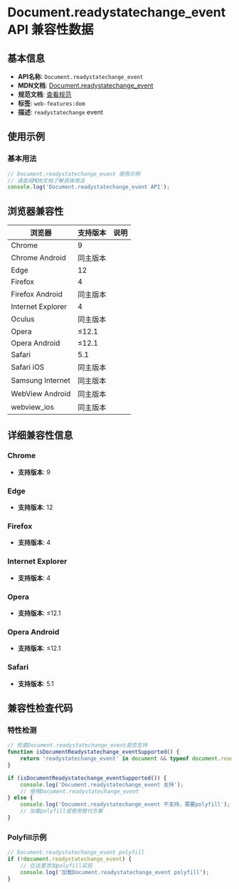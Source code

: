# Document.readystatechange_event API 兼容性数据

## 基本信息

- **API名称**: `Document.readystatechange_event`
- **MDN文档**: [Document.readystatechange_event](https://developer.mozilla.org/docs/Web/API/Document/readystatechange_event)
- **规范文档**: [查看规范](https://html.spec.whatwg.org/multipage/indices.html#event-readystatechange)
- **标签**: `web-features:dom`
- **描述**: `readystatechange` event

## 使用示例

### 基本用法

```javascript
// Document.readystatechange_event 使用示例
// 请查阅MDN文档了解具体用法
console.log('Document.readystatechange_event API');
```

## 浏览器兼容性

| 浏览器 | 支持版本 | 说明 |
|--------|----------|------|
| Chrome | 9 |  |
| Chrome Android | 同主版本 |  |
| Edge | 12 |  |
| Firefox | 4 |  |
| Firefox Android | 同主版本 |  |
| Internet Explorer | 4 |  |
| Oculus | 同主版本 |  |
| Opera | ≤12.1 |  |
| Opera Android | ≤12.1 |  |
| Safari | 5.1 |  |
| Safari iOS | 同主版本 |  |
| Samsung Internet | 同主版本 |  |
| WebView Android | 同主版本 |  |
| webview_ios | 同主版本 |  |

## 详细兼容性信息

### Chrome

- **支持版本**: 9

### Edge

- **支持版本**: 12

### Firefox

- **支持版本**: 4

### Internet Explorer

- **支持版本**: 4

### Opera

- **支持版本**: ≤12.1

### Opera Android

- **支持版本**: ≤12.1

### Safari

- **支持版本**: 5.1

## 兼容性检查代码

### 特性检测

```javascript
// 检查Document.readystatechange_event是否支持
function isDocumentReadystatechange_eventSupported() {
    return 'readystatechange_event' in document && typeof document.readystatechange_event === 'function';
}

if (isDocumentReadystatechange_eventSupported()) {
    console.log('Document.readystatechange_event 支持');
    // 使用Document.readystatechange_event
} else {
    console.log('Document.readystatechange_event 不支持，需要polyfill');
    // 加载polyfill或使用替代方案
}
```

### Polyfill示例

```javascript
// Document.readystatechange_event polyfill
if (!document.readystatechange_event) {
    // 在这里添加polyfill实现
    console.log('加载Document.readystatechange_event polyfill');
}
```

